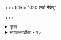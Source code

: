 +++
title = "020 शब्दो नैकेषु"

+++
<details><summary>मूलम्</summary>

शब्दो नैकेषु युक्त्याऽप्युचित इह पुनः पारिशेष्यं तु मन्दं वायुश्शब्दस्वभावश्श्रुतिशिरसि यतः स्मर्यते च स्वरात्मा ।  
गन्धालोकादिनीतिं यदिह निजगदुर्यामुनाद्यास्ततोऽपि स्पष्टो भेर्यादिनिष्ठोऽयमिति गतिवचो गन्धवत्तद्वि(शेषे)शिष्टे ॥ २० ॥
</details>

<details><summary>सर्वाङ्कषटीका - २०</summary>

एवं सामान्यतश्शब्दादीन् परीक्ष्य, अथ क्रमशो विशेषपरीक्षामुपक्रममाणः प्राथमिकं शब्दं परीक्षयति- शब्द इत्यादि । शब्दः युक्त्यापि **नैकेषु** = पञ्चस्वपि उचितः । 'युक्त्यापि ' इत्यपिना श्रुतिर्हि एकैकगुणवृद्ध्या शब्दं पञ्चभूतगुणं वक्ति । युक्तिपरिशीलनेऽपि एतदेव युक्तमिति सूच्यते । पञ्चस्वपि भूतेषु शब्द उपलभ्यते । उपलब्धिपरित्यागे मानाभावाच्छब्दः पञ्चभूतगुणः । इह **पुनः** = एतच्छब्दविषये तु पारिशेष्यं **तु** =परिशेषात् आकाशमात्रगुणत्वसाधनं तु **मन्दम्** = दुर्बलम् । श्रुतिप्रत्यक्षयोस्तद्विरुद्धत्वेन युक्तेर्दौर्बल्यस्य सिद्धत्वात् । किञ्च – यतः **श्रुतिशिरसि** = 'नमस्ते वायो । त्वमेव प्रत्यक्षं ब्रह्मासि' इति वेदान्ते वायुः शब्दस्वभावः श्रुतः । ब्रह्म - शब्दरूपो वेदः । सः त्वमसि इति वायुं वेदरूपशब्दात्मानं वदति श्रुतिः । **च** = अपि च वायुः **स्वरात्मा** = स्वररूपः, नादरूपः स्मर्यते । यथा 'वेणुरन्ध्रविभेदेन भेदष्षड्जादिसंज्ञितः । अभेदव्यापिनो वायोः' इति विष्णुपुराणम् । एक एव वायुः षड्जादिरूपेण वर्तत इत्यर्थः । यत एवं स्मर्यते, अतश्शब्दो नाकाशैकगुणः । अपि च - **इह** = एतद्विषये यामुनाद्या अप्याचार्याः गन्धालोकादिनीतिं जगदुः, ततोऽपि पञ्चभूतगुण एवायम्, नाकाशैकगुणः । ' शब्दगन्धसूर्यलोकरत्नप्रभादयो गतिमन्तः' (आ.सि) इति गन्धवदेव शब्दस्य प्रसरणशीलत्वमुक्तम् । स खलु शंखमुखादेर्दवीयसोऽपि 

। 



712 

[बौद्धसंमतशब्दपरीक्षा] 

381. 

सत्यान् सत्यापयन्तः कतिचन चतुरः स्पर्शरूपादिधातून् 

शब्दं स्वाहा॑क्षसिद्धं चतुरधिकरणं प्राहुरेभ्यो न भिन्नम् । किं तत् भेदाप्रतीतेः, प्रबलविहतितः, संमतैक्यप्रमातः 

स्वाच्छन्द्यात्, देशनाया विभवत इति वा वीक्ष्य शिष्टा विजः ॥21॥ 

देशान्नोदनविशेषेण लोष्टादिरिव यावद्वेगमभिप्रतिष्ठते स्पर्शरहितोऽपि' इति च कथनात् शंखादिगुणत्वं शब्दस्योक्तम् । ततोऽपि **अयम्** = शब्दः भेर्यादिनिष्ठः इति स्पष्टः । ननु गन्धस्य प्रसरणं तदाश्रयकुसुमभागानां वायुना सह प्रसरणात् । तथा भेर्यादेः शब्दस्य प्रसरणं कथमिति शंकायाम् - **गतिवचः** = गमनवचनं श्रीयामुनाचार्याणाम् गन्धवत् **तद्विशिष्टे** = शब्दविशिष्टे द्रव्ये गतेस्सत्त्वात् युज्यते । ननु तर्हि भेर्यवयवानां विशरणं वक्तव्यम् । 'वेदध्वनिः श्रूयते' इत्यादौ माणवकशरीरावयवानां विशरणं वक्तव्यम् । कथमिदं युज्यत इति चेत्, तत्तत्प्रदेशावच्छिन्ने वायावपि शब्दोत्पत्तेः शब्दस्य वायुना साकं प्रसरणसंभवादिति गृह्यताम् ॥ 

यावद्वचनमालम्ब्य चर्चादि क्रियते बुधैः । तावत्त्वेवं भवेत्सर्वं विपरीतं फलं ततः । 

अद्यत्वे यत्तु विज्ञानं, न तादृशमभूत्तदा । ज्ञानमन्यत्तथा चान्यत् विज्ञानमिति गृह्यताम् ॥ २० ॥
</details>

